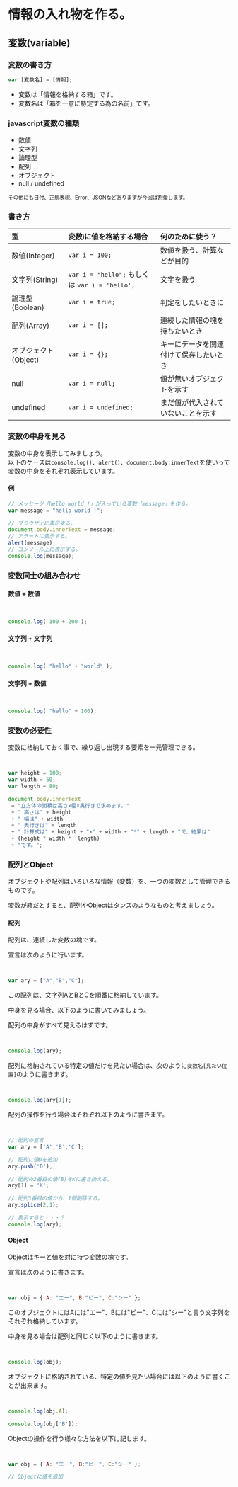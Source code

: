 # 情報の入れ物を作る。

##  変数(variable)

### 変数の書き方

```javascript
var [変数名] = [情報];
```

 + 変数は「情報を格納する箱」です。
 + 変数名は「箱を一意に特定する為の名前」です。

### javascript変数の種類

 + 数値
 + 文字列
 + 論理型
 + 配列
 + オブジェクト
 + null / undefined

<small>その他にも日付、正規表現、Error、JSONなどありますが今回は割愛します。</small>

### 書き方


| 型 | 変数iに値を格納する場合 | 何のために使う？ |
|:---|:---|:---|
| 数値(Integer) | ``var i = 100;`` | 数値を扱う、計算などが目的 |
| 文字列(String) | ``var i = "hello";`` もしくは ``var i = 'hello';`` | 文字を扱う |
| 論理型(Boolean) | ``var i = true;`` | 判定をしたいときに |
| 配列(Array) | ``var i = [];`` | 連続した情報の塊を持ちたいとき |
| オブジェクト(Object) | ``var i = {};`` | キーにデータを関連付けて保存したいとき |
| null | ``var i = null;`` | 値が無いオブジェクトを示す |
| undefined | ``var i = undefined;`` | まだ値が代入されていないことを示す |


### 変数の中身を見る

変数の中身を表示してみましょう。  
以下のケースは``console.log()``、``alert()``、``document.body.innerText``を使いって変数の中身をそれぞれ表示しています。

#### 例

```javascript
// メッセージ「hello world !」が入っている変数「message」を作る。
var message = "hello world !";

// ブラウザ上に表示する。
document.body.innerText = message;
// アラートに表示する。
alert(message);
// コンソール上に表示する。
console.log(message);

```

### 変数同士の組み合わせ

#### 数値 + 数値

```javascript


console.log( 100 + 200 );

```

#### 文字列 + 文字列

```javascript


console.log( "hello" + "world" );

```

#### 文字列 + 数値

```javascript


console.log( "hello" + 100);

```

### 変数の必要性

変数に格納しておく事で、繰り返し出現する要素を一元管理できる。

```javascript


var height = 100;
var width = 50;
var length = 80;

document.body.innerText
 = "立方体の面積は高さ×幅×奥行きで求めます。"
 + " 高さは" + height
 + " 幅は" + width
 + " 奥行きは" + length
 + " 計算式は" + height + "×" + width + "*" + length + "で、結果は"
 + (height * width *  length)
 + "です。";


```

### 配列とObject

オブジェクトや配列はいろいろな情報（変数）を、一つの変数として管理できるものです。

変数が箱だとすると、配列やObjectはタンスのようなものと考えましょう。

#### 配列

配列は、連続した変数の塊です。

宣言は次のように行います。

```javascript


var ary = ["A","B","C"];

```

この配列は、文字列AとBとCを順番に格納しています。

中身を見る場合、以下のように書いてみましょう。

配列の中身がすべて見えるはずです。

```javascript


console.log(ary);

```

配列に格納されている特定の値だけを見たい場合は、次のように``変数名[見たい位置]``のように書きます。

```javascript


console.log(ary[1]);

```

配列の操作を行う場合はそれぞれ以下のように書きます。

```javascript 


// 配列の宣言
var ary = ['A','B','C'];

// 配列に値Dを追加
ary.push('D');

// 配列の2番目の値(B)をKに書き換える。
ary[1] = 'K';

// 配列3番目の値から、1個削除する。
ary.splice(2,1);

// 表示すると・・・？
console.log(ary);

```


#### Object

Objectはキーと値を対に持つ変数の塊です。

宣言は次のように書きます。

```javascript


var obj = { A: "エー", B:"ビー", C:"シー" };

```

このオブジェクトにはAには"エー"、Bには"ビー"、Cには"シー"と言う文字列をそれぞれ格納しています。

中身を見る場合は配列と同じく以下のように書きます。

```javascript


console.log(obj);

```

オブジェクトに格納されている、特定の値を見たい場合には以下のように書くことが出来ます。


```javascript


console.log(obj.A);

console.log(obj['B']);


```

Objectの操作を行う様々な方法を以下に記します。

```javascript


var obj = { A: "エー", B:"ビー", C:"シー" };

// Objectに値を追加


```




